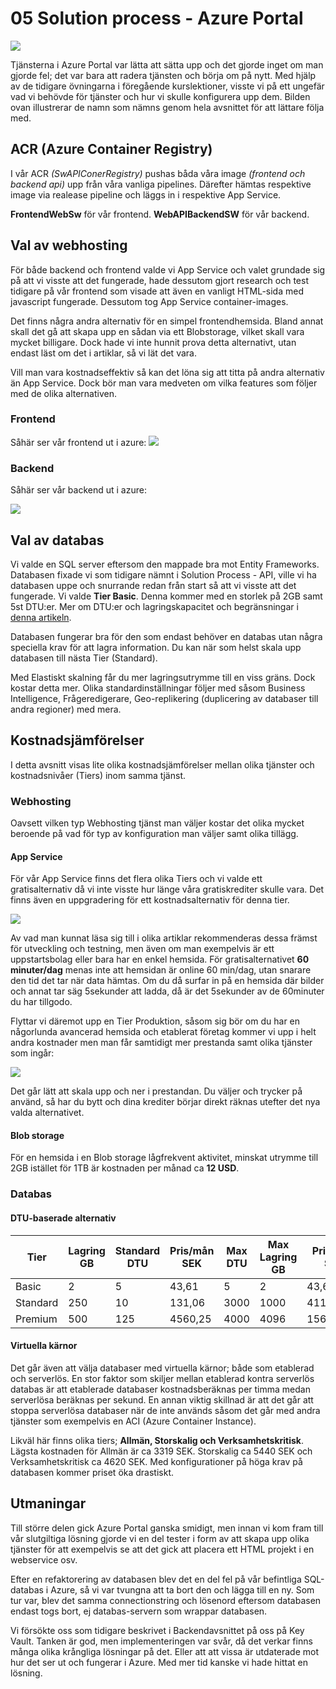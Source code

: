 # 05 Solution process - Azure Portal

![](https://github.com/PGBSNH19/spacepark-grupp-1-spacepark/tree/master/Documentation/Solution/img/ap_resourcegroup.PNG)

Tjänsterna i Azure Portal var lätta att sätta upp och det gjorde inget om man gjorde fel; det var bara att radera tjänsten och börja om på  nytt. Med hjälp av de tidigare övningarna i föregående kurslektioner, visste vi på ett ungefär vad vi behövde för tjänster och hur vi skulle konfigurera upp dem. Bilden  ovan illustrerar de namn som nämns genom hela avsnittet för att lättare följa med.

## ACR (Azure Container Registry)

I vår ACR *(SwAPIConerRegistry)* pushas båda våra image *(frontend och backend api)* upp från våra vanliga pipelines. Därefter hämtas respektive image via realease pipeline och läggs in i respektive App Service.

**FrontendWebSw** för vår frontend. **WebAPIBackendSW** för vår backend.

## Val av webhosting

För både backend och  frontend valde vi App Service och valet grundade sig på att vi visste att det fungerade, hade dessutom gjort research och test tidigare på vår frontend som visade att även en vanligt HTML-sida med javascript fungerade. Dessutom tog App Service container-images.

Det finns några andra alternativ för en simpel frontendhemsida. Bland annat skall  det gå att skapa upp en sådan via ett Blobstorage, vilket skall vara  mycket billigare. Dock hade vi inte hunnit prova detta alternativt, utan endast läst om det i artiklar, så vi lät det vara.

 Vill man vara kostnadseffektiv så kan det löna sig att titta på andra alternativ än App Service. Dock bör man vara medveten om vilka features som följer med de olika alternativen.

### Frontend

Såhär ser vår frontend ut i azure:
![](https://github.com/PGBSNH19/spacepark-grupp-1-spacepark/tree/master/Documentation/Solution/img/ap_frontend.PNG)

### Backend

Såhär ser vår backend ut i azure:

![](https://github.com/PGBSNH19/spacepark-grupp-1-spacepark/tree/master/Documentation/Solution/img/ap_backend.PNG)



## Val av databas

Vi valde en SQL server eftersom den mappade bra mot Entity Frameworks. Databasen fixade vi som tidigare nämnt i Solution Process - API, ville vi ha databasen uppe och snurrande redan från start så att vi visste att det fungerade. Vi valde **Tier Basic**. Denna kommer med en storlek på 2GB samt 5st DTU:er. Mer om DTU:er och lagringskapacitet och begränsningar i [denna artikeln](https://docs.microsoft.com/sv-se/azure/azure-sql/database/service-tiers-dtu#elastic-pool-edtu-storage-and-pooled-database-limits).

Databasen fungerar bra för den som endast behöver en databas utan några speciella krav för att lagra information. Du kan när som helst skala upp databasen till nästa Tier (Standard).

Med Elastiskt skalning får du mer lagringsutrymme till en viss gräns.  Dock kostar detta mer. Olika standardinställningar följer med såsom Business Intelligence, Frågeredigerare, Geo-replikering (duplicering av databaser till andra regioner) med mera.



## Kostnadsjämförelser

I detta avsnitt visas lite olika kostnadsjämförelser mellan olika tjänster och kostnadsnivåer (Tiers) inom samma tjänst.

### Webhosting

Oavsett vilken typ Webhosting tjänst man väljer kostar det olika mycket beroende på vad för typ av konfiguration man väljer samt olika tillägg.

#### App Service

För vår App Service finns det flera olika Tiers och vi valde ett gratisalternativ då vi inte visste hur länge våra gratiskrediter skulle vara. Det finns även en uppgradering för ett kostnadsalternativ för denna tier.

![](https://github.com/PGBSNH19/spacepark-grupp-1-spacepark/tree/master/Documentation/Solution/img/appservice_servicecost_devtier.PNG)

Av vad man kunnat läsa sig till i olika artiklar rekommenderas dessa främst för utveckling och testning, men även om man exempelvis är ett uppstartsbolag eller bara  har en enkel hemsida. För gratisalternativet **60 minuter/dag** menas inte att hemsidan är online 60 min/dag, utan snarare den tid det tar när data hämtas. Om du då surfar in på en hemsida där bilder och annat tar säg 5sekunder att ladda, då är det 5sekunder av de 60minuter du har tillgodo.

Flyttar vi däremot upp en Tier Produktion, såsom sig bör om du har en någorlunda avancerad hemsida och etablerat företag kommer vi upp i helt andra kostnader men man får samtidigt mer prestanda samt olika tjänster som ingår:

![](https://github.com/PGBSNH19/spacepark-grupp-1-spacepark/tree/master/Documentation/Solution/img/appservice_servicecost_productiontier.PNG)

Det går lätt att skala upp och ner i prestandan. Du väljer och trycker på använd, så har du bytt och dina krediter börjar direkt räknas utefter det nya valda alternativet.

#### Blob storage

För en hemsida i en Blob storage lågfrekvent aktivitet, minskat utrymme till 2GB istället för 1TB är kostnaden per månad ca  **12 USD**.

### Databas

#### DTU-baserade alternativ

| Tier     | Lagring GB | Standard DTU | Pris/mån SEK | Max DTU | Max Lagring GB | Pris/mån SEK |
| -------- | ---------- | ------------ | ------------ | ------- | -------------- | ------------ |
| Basic    | 2          | 5            | 43,61        | 5       | 2              | 43,61        |
| Standard | 250        | 10           | 131,06       | 3000    | 1000           | 41144,18     |
| Premium  | 500        | 125          | 4560,25      | 4000    | 4096           | 156980,98    |

#### Virtuella kärnor

Det går även att välja databaser med virtuella kärnor; både som etablerad och serverlös. En stor faktor som skiljer mellan etablerad kontra serverlös databas är att etablerade databaser kostnadsberäknas per timma medan serverlösa beräknas per sekund. En annan viktig skillnad är att det går att stoppa serverlösa databaser när de inte används såsom det går med andra tjänster som exempelvis en ACI (Azure Container Instance).

Likväl här finns olika tiers; **Allmän, Storskalig och Verksamhetskritisk**. Lägsta kostnaden för Allmän är ca 3319 SEK. Storskalig ca 5440 SEK och Verksamhetskritisk ca 4620 SEK. Med konfigurationer på höga krav på databasen kommer priset öka drastiskt.



## Utmaningar

Till större delen gick Azure Portal ganska smidigt, men innan  vi kom fram till vår slutgiltiga lösning gjorde vi en del tester i form av att skapa upp olika tjänster för att exempelvis se att det gick att placera ett HTML projekt i en webservice osv.

Efter en refaktorering av databasen blev det en del fel på vår befintliga SQL-databas i Azure, så vi var tvungna att ta bort den och lägga till en ny. Som tur var, blev det samma connectionstring och lösenord eftersom databasen endast togs bort, ej databas-servern som wrappar databasen.

Vi försökte oss som tidigare beskrivet i Backendavsnittet på oss på Key Vault. Tanken är god, men implementeringen var svår, då det verkar finns många olika krångliga lösningar på det. Eller att att vissa är utdaterade mot hur det ser ut och fungerar i Azure. Med mer tid kanske vi hade hittat en lösning.
